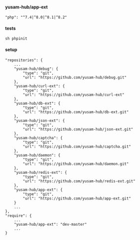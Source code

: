 #### yusam-hub/app-ext

    "php": "^7.4|^8.0|^8.1|^8.2"

#### tests

    sh phpinit

#### setup

    "repositories": {
        ...
        "yusam-hub/debug": {
            "type": "git",
            "url": "https://github.com/yusam-hub/debug.git"
        },
        "yusam-hub/curl-ext": {
            "type": "git",
            "url": "https://github.com/yusam-hub/curl-ext"
        },
        "yusam-hub/db-ext": {
            "type": "git",
            "url": "https://github.com/yusam-hub/db-ext.git"
        },
        "yusam-hub/json-ext": {
            "type": "git",
            "url": "https://github.com/yusam-hub/json-ext.git"
        },
        "yusam-hub/captcha": {
            "type": "git",
            "url": "https://github.com/yusam-hub/captcha.git"
        },
        "yusam-hub/daemon": {
            "type": "git",
            "url": "https://github.com/yusam-hub/daemon.git"
        },
        "yusam-hub/redis-ext": {
            "type": "git",
            "url": "https://github.com/yusam-hub/redis-ext.git"
        },
        "yusam-hub/app-ext": {
            "type": "git",
            "url": "https://github.com/yusam-hub/app-ext.git"
        }
        ...
    },
    "require": {
        ...
        "yusam-hub/app-ext": "dev-master"
        ...
    }